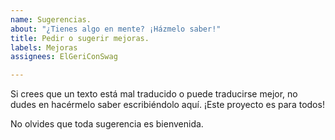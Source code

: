 ```yaml
---
name: Sugerencias.
about: "¿Tienes algo en mente? ¡Házmelo saber!"
title: Pedir o sugerir mejoras.
labels: Mejoras
assignees: ElGeriConSwag

---
```


Si crees que un texto está mal traducido o puede traducirse mejor, no dudes en hacérmelo saber escribiéndolo aquí. ¡Este proyecto es para todos!

No olvides que toda sugerencia es bienvenida.
